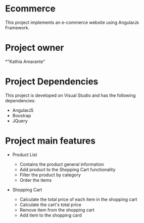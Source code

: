 # Ecommerce
 This project implements an e-commerce website using AngularJs Framework.

# <a name="project-owner"></a>Project owner
 *"Kathia Amarante"

# Project Dependencies
 This project is developed on Visual Studio and has the following dependencies:
  - AngularJS
  - Boostrap
  - JQuery

# Project main features
   - Product List
     + Contains the product general information
     + Add product to the Shopping Cart functionality
     + Filter the product by category
     + Order the items

   - Shopping Cart
     + Calculate the total price of each item in the shopping cart
     + Calculate the cart's total price
     + Remove item from the shopping cart
     + Add item to the shopping card
